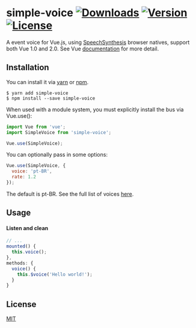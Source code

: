 # simple-voice [![Downloads](https://img.shields.io/npm/dt/simple-voice.svg)](https://www.npmjs.com/package/simple-voice) [![Version](https://img.shields.io/npm/v/simple-voice.svg)](https://www.npmjs.com/package/simple-voice) [![License](https://img.shields.io/npm/l/simple-voice.svg)](https://www.npmjs.com/package/simple-voice)

A event voice for Vue.js, using [SpeechSynthesis](https://developer.mozilla.org/en-US/docs/Web/API/SpeechSynthesis) browser natives, support both Vue 1.0 and 2.0. See Vue [documentation](https://vuejs.org/v2/guide/migration.html#Events) for more detail.


## Installation
You can install it via [yarn](https://yarnpkg.com) or [npm](https://npmjs.com).
```
$ yarn add simple-voice
$ npm install --save simple-voice
```

When used with a module system, you must explicitly install the bus via Vue.use():
```js
import Vue from 'vue';
import SimpleVoice from 'simple-voice';

Vue.use(SimpleVoice);
```

You can optionally pass in some options:
```js
Vue.use(SimpleVoice, {
  voice: 'pt-BR',
  rate: 1.2
});
```

The default is pt-BR.
See the full list of voices [here](https://developer.mozilla.org/en-US/docs/Web/API/SpeechSynthesis/getVoices).

## Usage
#### Listen and clean
```js
// ...
mounted() {
  this.voice();
},
methods: {
  voice() {
    this.$voice('Hello world!');
  }
}
```

## License
[MIT](https://opensource.org/licenses/MIT)